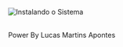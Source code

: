 ![Instalando o Sistema][1.1]
<!-- Icons -->
[1.1]: https://github.com/APONTES19/42-SP-Technology-School/blob/7b65527668c9dd4e8a0209a270c369ee7b72d7e4/utilits/SISTEMA.png
<br>Power By Lucas Martins Apontes </br>
